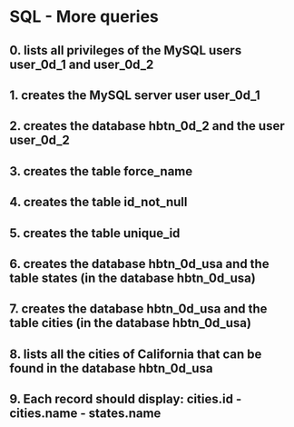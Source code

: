 # SQL - More queries

## 0. lists all privileges of the MySQL users user_0d_1 and user_0d_2
## 1. creates the MySQL server user user_0d_1
## 2. creates the database hbtn_0d_2 and the user user_0d_2
## 3. creates the table force_name
## 4. creates the table id_not_null
## 5. creates the table unique_id
## 6. creates the database hbtn_0d_usa and the table states (in the database hbtn_0d_usa)
## 7. creates the database hbtn_0d_usa and the table cities (in the database hbtn_0d_usa)
## 8. lists all the cities of California that can be found in the database hbtn_0d_usa
## 9. Each record should display: cities.id - cities.name - states.name
